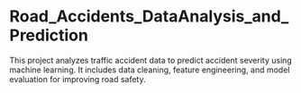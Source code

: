 # Road_Accidents_DataAnalysis_and_Prediction
 This project analyzes traffic accident data to predict accident severity using machine learning. It includes data cleaning, feature engineering, and model evaluation for improving road safety.
